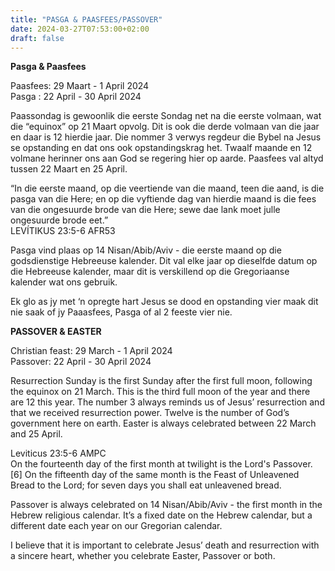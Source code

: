 ```yaml
---
title: "PASGA & PAASFEES/PASSOVER"
date: 2024-03-27T07:53:00+02:00
draft: false
---
```

<html>
 <head></head>
 <body>
  <p><strong>Pasga &amp; Paasfees</strong></p>
  <p>Paasfees: 29 Maart - 1 April 2024<br>Pasga : 22 April - 30 April 2024</p>
  <p>Paassondag is gewoonlik die eerste Sondag net na die eerste volmaan, wat die “equinox” op 21 Maart opvolg. Dit is ook die derde volmaan van die jaar en daar is 12 hierdie jaar. Die nommer 3 verwys regdeur die Bybel na Jesus se opstanding en dat ons ook opstandingskrag het. Twaalf maande en 12 volmane herinner ons aan God se regering hier op aarde. Paasfees val altyd tussen 22 Maart en 25 April.</p>
  <p>“In die eerste maand, op die veertiende van die maand, teen die aand, is die pasga van die Here; en op die vyftiende dag van hierdie maand is die fees van die ongesuurde brode van die Here; sewe dae lank moet julle ongesuurde brode eet.”<br>‭‭LEVÍTIKUS‬ ‭23‬:‭5‬-‭6‬ ‭AFR53‬‬</p>
  <p>Pasga vind plaas op 14 Nisan/Abib/Aviv - die eerste maand op die godsdienstige Hebreeuse kalender. Dit val elke jaar op dieselfde datum op die Hebreeuse kalender, maar dit is verskillend op die Gregoriaanse kalender wat ons gebruik.</p>
  <p>Ek glo as jy met ‘n opregte hart Jesus se dood en opstanding vier maak dit nie saak of jy Paaasfees, Pasga of al 2 feeste vier nie.</p>
  <p><strong>PASSOVER &amp; EASTER</strong></p>
  <p>Christian feast: 29 March - 1 April 2024<br>Passover: 22 April - 30 April 2024</p>
  <p>Resurrection Sunday is the first Sunday after the first full moon, following the equinox on 21 March. This is the third full moon of the year and there are 12 this year. The number 3 always reminds us of Jesus’ resurrection and that we received resurrection power. Twelve is the number of God’s government here on earth. Easter is always celebrated between 22 March and 25 April.</p>
  <p>Leviticus 23:5-6 AMPC<br>On the fourteenth day of the first month at twilight is the Lord's Passover. [6] On the fifteenth day of the same month is the Feast of Unleavened Bread to the Lord; for seven days you shall eat unleavened bread.</p>
  <p>Passover is always celebrated on 14 Nisan/Abib/Aviv - the first month in the Hebrew religious calendar. It’s a fixed date on the Hebrew calendar, but a different date each year on our Gregorian calendar.</p>
  <p>I believe that it is important to celebrate Jesus’ death and resurrection with a sincere heart, whether you celebrate Easter, Passover or both.</p>
 </body>
</html>